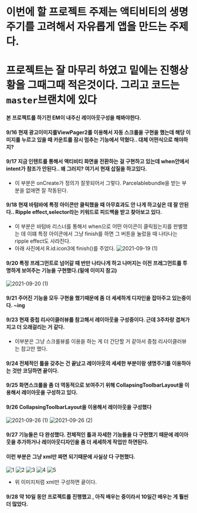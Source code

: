 # 이번에 할 프로젝트 주제는 액티비티의 생명주기를 고려해서 자유롭게 앱을 만드는 주제다.
# 프로젝트는 잘 마무리 하였고 밑에는 진행상황을 그때그때 적은것이다. 그리고 코드는 `master`브랜치에 있다
#### 본 프로젝트를 하기전 EM이 내주신 레이아웃구성을 해봐야한다.
#### 9/16 현재 광고이미지를ViewPager2를 이용해서 자동 스크롤을 구현을 했는데 해당 이미지를 누르고 있을 때 카운트를 잠시 멈추는 기능에서 막혔다.. 대체 어떤식으로 해야하지? 
#### 9/17 지금 인텐트를 통해서 액티비티 화면을 전환하는 걸 구현하고 있는데 when안에서 intent가 참조가 안된다.. 왜 그러지? 여기서 현재 삽질을 하고있다.
- 이 부분은 onCreate가 정의가 잘못되어서 그렇다. Parcelablebundle을 받는 부분을 없애면 잘 작동된다.
#### 9/18 현재 바텀바에 특정 아이콘만 클릭했을 때 아무효과도 안 나게 하고싶은 데 잘 안된다.. Ripple effect,selector라는 키워드로 피드백을 받고 찾아보고 있다.
- 이 부분은 바텀바 리스너를 통해서 when으로 어떤 아이콘이 클릭됬는지를 판별했는 데 이떄 특정 아이콘에서 그냥 finish를 하면 그 버튼을 눌렀을 때 나타나는 ripple effect도 사라진다.
- 아래 사진에서 R.id.icon3에 finish()를 주었다.
![2021-09-19 (1)](https://user-images.githubusercontent.com/76093968/133894879-add648c1-272f-4638-a87a-bf5099daebbf.png)
#### 9/20 특정 프레그먼트로 넘어갈 때 반만 나타나게 하고 나머지는 이전 프레그먼트를 투명하게 보여주는 기능을 구현했다.(밑에 이미지 참고)

![2021-09-20 (1)](https://user-images.githubusercontent.com/76093968/134017683-bd73652d-d916-4a02-b992-671d8834dd7f.png)
#### 9/21 주어진 기능을 모두 구현을 했기때문에 좀 더 세세하게 디자인을 잡아주고 있는중이다. ~ing
#### 9/23 현재 중첩 리사이클러뷰를 참고해서 레이아웃을 구성중이다. 근데 3주차랑 겹쳐가지고 더 오래걸리는 거 같다.
- 이부분은 그냥 스크롤뷰를 이용을 하는 게 더 간단할 거 같아서 중첨 리사이클러뷰는 참고만 했다.
#### 9/24 전체적인 틀을 갖추는 건 끝났고 레이아웃의 세세한 부분이랑 생명주기를 이용하아는 것만 코딩하면 끝이다. 
#### 9/25 화면스크롤을 좀 더 역동적으로 보여주기 위해 CollapsingToolbarLayout을 이용해서 레이아웃을 구성하고 있다.
#### 9/26 CollapsingToolbarLayout을 이용해서 레이아웃을 구성했다
![2021-09-26 (1)](https://user-images.githubusercontent.com/76093968/134812206-f4e14c71-8b5c-48fe-a59d-8322012818f6.png)
![2021-09-26 (2)](https://user-images.githubusercontent.com/76093968/134812211-671f7cad-0c91-43e5-9fdd-6137ac727d8e.png)
#### 9/27 기능들은 다 완성했다. 전체적인 틀과 자세한 기능들을 다 구현했기 때문에 레이아웃을 추가하거나 레이아웃디자인을 좀 더 세세하게 작업만 하면된다.  
#### 이런 부분은 그냥 xml만 짜면 되기때문에 사실상 다 구현했다.

![1](https://user-images.githubusercontent.com/76093968/134929969-6eea9d35-af2b-4e44-8939-b6ee198fdd8a.png)
![2](https://user-images.githubusercontent.com/76093968/134929983-bbf08bb2-d3eb-40c7-a9ef-3b7c65341054.png)
![3](https://user-images.githubusercontent.com/76093968/134929995-9d3fa0e1-6def-4453-859d-37580b9ca47b.png)
![4](https://user-images.githubusercontent.com/76093968/134930006-83fba8b0-e3fa-4665-a79e-efbe627a4d86.png)
![5](https://user-images.githubusercontent.com/76093968/134930018-4996783c-5e32-4f74-a6ae-2629a109ff8c.png)


- 위 이미지처럼 xml만 구성하면 끝이다.


#### 9/28 약 10일 동안 프로젝트를 진행했고 , 아직 배우는 중이라서 10일간 배우는 게 훨씬 더 많았다. 

